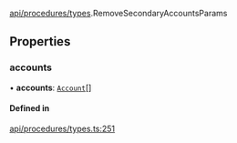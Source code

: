 [api/procedures/types](../../../../Modules/API/Procedures/Types.md).RemoveSecondaryAccountsParams

## Properties

### accounts

• **accounts**: [`Account`](../../../../Classes/API/Entities/Account/Account.md)[]

#### Defined in

[api/procedures/types.ts:251](https://github.com/PolymeshAssociation/polymesh-sdk/blob/15be87e8/src/api/procedures/types.ts#L251)
